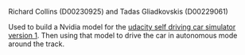 Richard Collins (D00230925) and Tadas Gliadkovskis (D00229061)

Used to build a Nvidia model for the [udacity self driving car simulator version 1](https://github.com/udacity/self-driving-car-sim).
Then using that model to drive the car in autonomous mode around the track.
